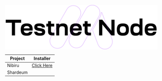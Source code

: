 <p align="center">
<img sizes="(max-width: 600px) 480px, 800px" src="https://raw.githubusercontent.com/MOI14s/Testnet-Node/main/testnetnode.png">

| Project | Installer                                  |
|---------|------------------------------------        |
| Nibiru   | [Click Here](./Nibiru%20ITN-1/Readme.md)  |
| Shardeum |                                           |
